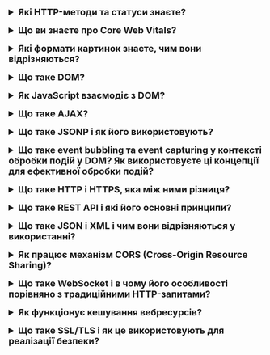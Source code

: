 <details style="margin-bottom: 15px;">
  <summary style="cursor: pointer; outline: none; font-weight: bold; font-size: 18px;">
    Які HTTP-методи та статуси знаєте?
  </summary>
  <div style="padding: 10px; font-size: 16px;">
    <p>HTTP-методи:<br>
- GET: Використовується для отримання даних з сервера. Параметри передаються через URL.<br>
- POST: Використовується для відправлення даних на сервер для створення нового ресурсу. Параметри передаються у тілі запиту.<br>
- PUT: Використовується для оновлення існуючого ресурсу або створення нового, якщо його не існує. Параметри передаються у тілі запиту.<br>
- DELETE: Використовується для видалення ресурсу на сервері. Параметри можуть передаватися у тілі запиту або через URL.<br>
- PATCH: Використовується для часткового оновлення ресурсу на сервері. Параметри передаються у тілі запиту.<br>
- HEAD: Аналогічний методу GET, але повертає тільки заголовки без тіла відповіді. Використовується для отримання метаінформації про ресурс.<br>
- OPTIONS: Використовується для отримання інформації про можливі методи та параметри для ресурсу.<br>
- TRACE: Використовується для отримання діагностичної інформації від сервера. Рідко використовується у виробничих системах через потенційні безпекові ризики.<br>
    HTTP-статуси:<br>
    - 1xx (Informational):<br>
    100 Continue<br>
    101 Switching Protocols<br>
    - 2xx (Successful):<br>
    200 OK<br>
    201 Created<br>
    204 No Content<br>
    - 3xx (Redirection):<br>
    301 Moved Permanently<br>
    302 Found (Moved Temporarily)<br>
    304 Not Modified<br>
    - 4xx (Client Error):<br>
    400 Bad Request<br>
    401 Unauthorized<br>
    403 Forbidden<br>
    404 Not Found<br>
    405 Method Not Allowed<br>
    - 5xx (Server Error):<br>
    500 Internal Server Error<br>
    501 Not Implemented<br>
    503 Service Unavailable<br>
    Ці статуси і методи використовуються для взаємодії між клієнтом та сервером у протоколі HTTP. Клієнтські програми використовують ці методи для виконання дій на сервері, а сервер відправляє статус відповіді, щоб повідомити про результат виконання запиту.</p>
  </div>
</details>
<details style="margin-bottom: 15px;">
  <summary style="cursor: pointer; outline: none; font-weight: bold; font-size: 18px;">
    Що ви знаєте про Core Web Vitals?
  </summary>
  <div style="padding: 10px; font-size: 16px;">
    <p>Core Web Vitals - це набір ключових показників ефективності веб-сторінок, які визначають важливі аспекти взаємодії користувача, відображення контенту та загальної швидкості завантаження веб-сайтів. Цей набір показників визначений Google і використовується для оцінки користувальницького досвіду на веб-сайтах. <br>
    - Largest Contentful Paint (LCP): Це вимірює час, який потрібен для відображення найбільшого елемента контенту на сторінці (наприклад, зображення або блок тексту).<br>
    - First Input Delay (FID): Визначає час, який користувач повинен чекати, перш ніж здійснити перший взаємодію (наприклад, клік або тап), після повного завантаження сторінки.<br>
    - Cumulative Layout Shift (CLS): Вимірює непередбачувані зсуви елементів на сторінці під час її завантаження, що може призводити до неприємного взаємодії користувача.</p>
  </div>
</details>
<details style="margin-bottom: 15px;">
  <summary style="cursor: pointer; outline: none; font-weight: bold; font-size: 18px;">
    Які формати картинок знаєте, чим вони відрізняються?
  </summary>
  <div style="padding: 10px; font-size: 16px;">
    <p>JPEG - це растровий формат, який використовується для зберігання фотографій та інших зображень з високою роздільною здатністю. JPEG є відносно невеликим форматом, але він може втрачати якість при стисканні.<br>
PNG - це растровий формат, який використовується для зберігання зображень з високою роздільною здатністю, які не повинні втрачати якість при стисканні. PNG є більшим форматом, ніж JPEG, але він забезпечує кращу якість зображення.<br>
GIF - це растровий формат, який використовується для зберігання анімованих зображень. GIF є відносно невеликим форматом, але він може підтримувати лише 256 кольорів.<br>
WebP - це растровий формат зображень, розроблений Google спеціально для веб-сайтів. Може стискати зображення до вдвічі меншого розміру порівняно з JPEG, не втрачаючи значної якості. Це робить його ідеальним для веб-сайтів, де швидкість завантаження має важливе значення.<br>
SVG - це векторний формат, який використовується для зберігання зображень, які можуть масштабуватися до будь-якого розміру без втрати якості. SVG є більшим форматом, ніж JPEG або PNG, але він забезпечує кращу якість зображення при масштабуванні.</p>
  </div>
</details>
<details style="margin-bottom: 15px;">
  <summary style="cursor: pointer; outline: none; font-weight: bold; font-size: 18px;">
    Що таке DOM?
  </summary>
  <div style="padding: 10px; font-size: 16px;">
    <p>DOM (Document Object Model) - це програмний інтерфейс, який представляє структуру документа веб-сторінки у вигляді дерева об'єктів. DOM надає структурований спосіб доступу до та зміни вмісту, стилю і структури веб-документа.<br>
    Основні концепції DOM включають:<br>
    - Документ (Document): Представляє веб-сторінку або XML-документ. Всі об'єкти на сторінці, такі як елементи, атрибути та текст, є частинами DOM.<br>
    - Елементи (Elements): Це основні компоненти документа, такі як теги HTML (наприклад, div, p, a). Кожен елемент є об'єктом в DOM.<br>
    - Атрибути (Attributes): Характеристики елементів, які визначають їхню поведінку або вигляд. Наприклад, id, class, src - це атрибути.<br>
    - Вузли (Nodes): Всі об'єкти в DOM є вузлами, і їх класифікують як елементи, атрибути, текстові вузли і т.д.<br>
    - Текстові вузли (Text Nodes): Містять текстовий вміст елемента.<br>
    - Родичі та діти (Parent and Child): Елементи можуть мати батьківські та дочірні елементи. Батьківський елемент - це елемент, який оточує інший елемент, а дочірній елемент - це елемент, який знаходиться всередині іншого елемента.</p>
  </div>
</details>
<details style="margin-bottom: 15px;">
  <summary style="cursor: pointer; outline: none; font-weight: bold; font-size: 18px;">
    Як JavaScript взаємодіє з DOM?
  </summary>
  <div style="padding: 10px; font-size: 16px;">
    <p>JavaScript взаємодіє з DOM за допомогою набору методів і властивостей, які надаються об'єктом Document. Об'єкт Document представляє весь веб-документ, включаючи його структуру і вміст.<br>
    getElementById() - повертає об'єкт елемента HTML з заданим ідентифікатором.<br>
    getElementsByTagName() - повертає масив об'єктів елементів HTML з заданим ім'ям тега.<br>
    querySelector() - повертає перший об'єкт елемента HTML, який відповідає заданому селектору CSS.<br>
    querySelectorAll() - повертає масив об'єктів елементів HTML, які відповідають заданому селектору CSS.<br>
    setAttribute() - встановлює значення властивості елемента HTML.<br>
    removeAttribute() - видаляє властивість елемента HTML.<br>
    appendChild()` - додає елемент HTML до іншого елемента HTML.<br>
    removeChild()` - видаляє елемент HTML з іншого елемента HTML.
    </p>
  </div>
</details>
<details style="margin-bottom: 15px;">
  <summary style="cursor: pointer; outline: none; font-weight: bold; font-size: 18px;">
    Що таке AJAX?
  </summary>
  <div style="padding: 10px; font-size: 16px;">
    <p>AJAX означає Asynchronous JavaScript and XML. Це технологія, яка дозволяє веб-сторінкам оновлюватися динамічно без необхідності перезавантажувати всю сторінку. Це досягається за допомогою асинхронних запитів до сервера, які можна виконувати в фоновому режимі. 
    Основні компоненти технології AJAX:
    - XMLHttpRequest: Це об'єкт в JavaScript, який дозволяє виконувати HTTP-запити до сервера. Зазвичай використовується для отримання або відправки даних на сервер без перезавантаження сторінки.
    - Асинхронність: Запити виконуються асинхронно, що означає, що вони не блокують виконання інших операцій на сторінці. Коли запит виконується, сторінка може продовжувати реагувати на дії користувача.
    - Обмін даними у форматі XML або JSON: Оригінально технологія використовувалась для обміну даними у форматі XML, але зараз частіше використовується JSON, який є більш легким і зручним для обробки в JavaScript.
    </p>
  </div>
</details>
<details style="margin-bottom: 15px;">
  <summary style="cursor: pointer; outline: none; font-weight: bold; font-size: 18px;">
    Що таке JSONP і як його використовують?
  </summary>
  <div style="padding: 10px; font-size: 16px;">
    <p>JSONP (JSON with padding) - це розширення JSON, яке дозволяє виконувати асинхронні запити до сервера з інших доменів. Це досягається за рахунок того, що запит JSONP містить ім'я функції, яку повинен викликати сервер у відповідь на запит.<br>
    <pre>
    // Запит JSONP:
    script src="https://example.com/api.php?callback=myFunction" script
    // Функція обробки відповіді:
    function myFunction(data) {
      // Зробити щось із даними
    }
    </pre>
    У цьому прикладі запит JSONP виконується до сервера https://example.com/api.php. У запиті передається ім'я функції myFunction, яку повинен викликати сервер у відповідь на запит.<br>
    Функція myFunction() буде викликана сервером у відповідь на запит. Функція отримує як аргумент об'єкт JSON, який містить дані, які повернув сервер.<br>
    JSONP використовується в багатьох веб-додатках, включаючи:<br>
    - Погода<br>
    - Новини<br>
    - Соцмережі<br>
    JSONP має кілька переваг перед традиційними методами AJAX:<br>
    - Простота використання - JSONP простіше використовувати, ніж традиційні методи AJAX, які вимагають використання об'єкта XMLHttpRequest.<br>
    - Більша сумісність - JSONP підтримується більшістю веб-браузерів.<br>
    - JSONP також має деякі недоліки:<br>
    - Безпека - JSONP не є повністю безпечним, оскільки сервер може викликати будь-яку функцію в сценарії веб-сторінки.<br>
    - Обмежена функціональність - JSONP не підтримує всі можливості AJAX, такі як передача даних до сервера.
  </div>
</details>
<details style="margin-bottom: 15px;">
  <summary style="cursor: pointer; outline: none; font-weight: bold; font-size: 18px;">
    Що таке event bubbling та event capturing у контексті обробки подій у DOM? Як використовуєте ці концепції для ефективної обробки подій?
  </summary>
  <div style="padding: 10px; font-size: 16px;">
    <p>Event bubbling і event capturing - це два механізми поширення подій у DOM.<br>
    - Event bubbling - це процес, при якому подія поширюється від елемента, на якому вона відбулася, до його батьківських елементів. Буквально, це можна уявити як бульбашку, яка поширюється віднизу вверх.<br>
    - Event capturing - це процес, при якому подія поширюється від батьківських елементів елемента, на якому вона відбулася, до самого елемента. Буквально, це можна уявити як бульбашку, яка поширюється зверху вниз.<br>
    За замовчуванням, події поширюються за допомогою bubbling. Це означає, що функції обробки подій, які зареєстровані на батьківських елементах, будуть викликані до функцій обробки подій, які зареєстровані на самому елементі.<br>
    - Використовуйте event bubbling, коли потрібно обробити подію для всіх елементів у ієрархії DOM.<br>
    - Використовуйте event capturing, коли потрібно обробити подію до того, як вона буде оброблена функціями обробки подій, які зареєстровані на батьківських елементах.<br>
    - Використовуйте event.stopPropagation(), щоб зупинити поширення події.</p>
  </div>
</details>
<details style="margin-bottom: 15px;">
  <summary style="cursor: pointer; outline: none; font-weight: bold; font-size: 18px;">
    Що таке HTTP і HTTPS, яка між ними різниця?
  </summary>
  <div style="padding: 10px; font-size: 16px;">
    <p>HTTP (Hypertext Transfer Protocol) і HTTPS (Hypertext Transfer Protocol Secure) є протоколами передачі даних в мережі Інтернет. Основна різниця між ними полягає в тому, що HTTPS використовує шифрування для забезпечення безпеки передачі даних, тоді як HTTP передає дані у відкритому текстовому форматі без шифрування.<br>
HTTP (Hypertext Transfer Protocol):<br>
- Незахищений протокол: HTTP передає дані у відкритому текстовому форматі, що робить його вразливим до перехоплення та зміни даних з боку недобросовісних користувачів.<br>
- Використовує порт 80: Зазвичай використовується порт 80 для передачі даних.<br>
- Не забезпечує конфіденційність даних: Інформація, яка передається через HTTP, не шифрується, тому вона може бути перехоплена і прочитана третіми сторонами.<br>
HTTPS (Hypertext Transfer Protocol Secure):<br>
- Захищений протокол: HTTPS використовує протокол TLS (Transport Layer Security) або його попередника SSL (Secure Sockets Layer) для шифрування даних. Це забезпечує конфіденційність та цілісність даних між клієнтом і сервером.<br>
- Використовує порт 443: HTTPS використовує порт 443 для передачі даних.<br>
- Захищає конфіденційність даних: Інформація, яка передається через HTTPS, шифрується, тому навіть якщо дані будуть перехоплені, їх буде важко прочитати без відповідного ключа.<br>
- Використовує сертифікати SSL/TLS: Для встановлення безпечного з'єднання між клієнтом і сервером використовуються цифрові сертифікати SSL/TLS.<br>
- Застосовується для захищеного обміну конфіденційною інформацією: HTTPS в основному використовується там, де потрібна конфіденційність даних, таких як паролі, особиста інформація, фінансові та інші чутливі дані.</p>
  </div>
</details>
<details style="margin-bottom: 15px;">
  <summary style="cursor: pointer; outline: none; font-weight: bold; font-size: 18px;">
    Що таке REST API і які його основні принципи?
  </summary>
  <div style="padding: 10px; font-size: 16px;">
    <p>REST API (Representational State Transfer Application Programming Interface) - це архітектурний стиль веб-сервісів, який використовує HTTP для передачі даних між клієнтом і сервером. REST API базується на чотирьох основних принципах:<br>
    - Статус коду HTTP - HTTP-відповіді REST API повинні використовувати статус-коди HTTP для інформування клієнта про результат запиту. Наприклад, відповідь із статус-кодом 200 означає, що запит успішно виконаний, відповідь із статус-кодом 400 означає, що запит неправильний, а відповідь із статус-кодом 500 означає, що виникла помилка на сервері.<br>
    - Ресурси - REST API оперує ресурсами, які представляють об'єкти, такі як продукти, користувачі або замовлення. Ресурси ідентифікуються за допомогою URI.<br>
    - Методи HTTP - REST API використовує методи HTTP для визначення операцій, які можна виконувати з ресурсами. Наприклад, метод GET використовується для отримання ресурсу, метод POST використовується для створення ресурсу, а метод PUT використовується для оновлення ресурсу.<br>
    - Сегментація ресурсів - REST API дозволяє сегментувати ресурси за допомогою URI. Наприклад, URI /products/123 представляє продукт з ідентифікатором 123.</p>
  </div>
</details>
<details style="margin-bottom: 15px;">
  <summary style="cursor: pointer; outline: none; font-weight: bold; font-size: 18px;">
    Що таке JSON і XML і чим вони відрізняються у використанні?
  </summary>
  <div style="padding: 10px; font-size: 16px;">
    <p>JSON (JavaScript Object Notation) і XML (eXtensible Markup Language) є двома різними форматами обміну даними, які використовуються для передачі структурованої інформації між програмами. <br>
    Синтаксис:<br>
    - JSON: Використовує простий синтаксис, що базується на об'єктах та масивах. Дані в JSON представлені у вигляді пар "ключ-значення" і можуть бути вложеними.<br>
    - XML: Має розмітку з використанням тегів, яка може бути більш розгалуженою та складною. Теги можуть мати атрибути, і дані представлені у вигляді деревоподібної структури.<br>
    Читабельність:<br>
    - JSON: Зазвичай менший обсяг даних, легше читати та розуміти для людей.<br>
    - XML: Займає більше місця через використання розмітки, тому може бути менш читабельним.<br>
    Підтримка типів даних:<br>
    - JSON: Підтримує об'єкти, масиви, числа, рядки, булеві значення та значення null.<br>
    - XML: Дозволяє визначати власні типи даних та структури.<br>
    Продуктивність:<br>
    - JSON: Зазвичай швидший у відношенні до обробки даних через його легкий синтаксис.<br>
    - XML: Може бути менш ефективним через більший обсяг розмітки та більшу складність структури.<br>
    Використання:<br>
    - JSON: Зазвичай використовується для обміну даними веб-застосунків, в мовах програмування, таких як JavaScript, Python, і т.д.<br>
    - XML: Широко використовується у різних галузях, зокрема в документообігу, конфігураційних файлах, веб-сервісах, і т.д.
    </p>
  </div>
</details>
<details style="margin-bottom: 15px;">
  <summary style="cursor: pointer; outline: none; font-weight: bold; font-size: 18px;">
    Як працює механізм CORS (Cross-Origin Resource Sharing)?
  </summary>
  <div style="padding: 10px; font-size: 16px;">
    <p>Механізм CORS (Cross-Origin Resource Sharing) - це стандарт, який дозволяє веб-сторінкам запитувати ресурси (наприклад, скрипти, стилі або файли зображень) з інших доменів, ніж той, з якого завантажена сама сторінка. Стандарт CORS вперше був представлений для браузерів з метою забезпечення безпеки, обмежуючи можливість використання ресурсів з різних доменів без відповідного дозволу.<br>
Основні кроки роботи CORS:<br>
- Виконання запиту: Коли веб-сторінка робить запит до іншого домену за допомогою JavaScript (наприклад, Ajax-запит), браузер додає до запиту HTTP-заголовок Origin, що містить початковий домен веб-сторінки.<br>
- Перевірка заголовку Origin: Сервер, до якого відправлений запит, перевіряє, чи відповідає домен, вказаний у заголовку Origin, списку дозволених доменів.<br>
- Встановлення заголовків відповіді: Якщо сервер визнає домен як дозволений, він повертає відповідь із спеціальними заголовками CORS, такими як Access-Control-Allow-Origin, який містить список дозволених доменів. Якщо сервер не дозволяє обмін ресурсами, він може повернути помилку.<br>
- Перевірка заголовків відповіді на стороні клієнта: Браузер перевіряє заголовок Access-Control-Allow-Origin у відповіді. Якщо домен веб-сторінки входить до списку дозволених, браузер дозволяє JavaScript-коду отримати доступ до ресурсів та обробляти відповідь.<br>
Якщо запитуваний сервер не підтримує CORS або не дозволяє конкретному домену, браузер видасть помилку, і JavaScript не отримає доступ до відповіді.<br>
Заголовки CORS також можуть містити інші параметри, такі як Access-Control-Allow-Methods (дозволені HTTP-методи), Access-Control-Allow-Headers (дозволені HTTP-заголовки), і інші. Це допомагає точно налаштовувати механізм CORS для конкретних потреб додатка.<br>
Приклади використання CORS:<br>
- Відображення карти з Google Maps<br>
- Завантаження зображень з Flickr<br>
- Відтворення відео з YouTube<br>
  </p>
    </div>
  </details>
<details style="margin-bottom: 15px;">
  <summary style="cursor: pointer; outline: none; font-weight: bold; font-size: 18px;">
    Що таке WebSocket і в чому його особливості порівняно з традиційними HTTP-запитами?
  </summary>
  <div style="padding: 10px; font-size: 16px;">
    <p>WebSocket - це протокол зв'язку, який забезпечує можливість двосторонньої комунікації в режимі реального часу між клієнтом і сервером через одне постійне з'єднання. Він відмінний від традиційних HTTP-запитів за декількома ключовими особливостями:<br>
- Постійне з'єднання (Full-duplex): У випадку WebSocket встановлюється одне постійне з'єднання між клієнтом і сервером, яке залишається відкритим протягом тривалості сесії. Це дозволяє обидвій сторонам відправляти дані одна одній в будь-який момент часу, незалежно від того, хто розпочав комунікацію.<br>
- Низькі затримки (Low latency): WebSocket дозволяє надсилати повідомлення майже миттєво, що робить його ідеальним для використання в реальному часі, таких як чати, стрімінгове відео, гри та інші додатки, які вимагають мінімальної затримки.<br>
Ефективність:<br>
- HTTP-запити: У традиційних HTTP-запитах для отримання оновлень сервера клієнт повинен відправляти повторні запити на сервер або використовувати техніки, такі як довгі опитування (long polling), щоб отримати нові дані.<br>
- WebSocket: Постійне з'єднання WebSocket дозволяє уникнути необхідності в повторних запитах, зменшуючи навантаження на мережу та сервер.<br>
Стандартний протокол:<br>
- HTTP-запити: Клієнт і сервер взаємодіють за допомогою запитів і відповідей.<br>
- WebSocket: Використовує стандартний протокол WebSocket, який вбудований у браузери і сервери, такі як WebSocket API для браузерів та WebSocket сервери.<br>
Захист від Cross-Origin Resource Sharing (CORS): WebSocket може бути використаний для обходу обмежень CORS, оскільки дозволяє взаємодіяти з ресурсами на інших доменах без необхідності великої кількості HTTP-запитів.<br>
Хоча WebSocket і має свої переваги, важливо враховувати, що використання його відповідно до потреб проекту. У деяких випадках, де HTTP вистачає, WebSocket може бути зайвим, адже він додає додатковий рівень складності порівняно з традиційними HTTP-запитами.</p>
  </div>
</details>
<details style="margin-bottom: 15px;">
  <summary style="cursor: pointer; outline: none; font-weight: bold; font-size: 18px;">
    Як функціонує кешування вебресурсів?
  </summary>
  <div style="padding: 10px; font-size: 16px;">
    <p>Кешування вебресурсів - це процес зберігання копій ресурсів (таких як HTML-сторінки, зображення, стилі, скрипти) на локальному пристрої або проміжному сервері (наприклад, проксі-сервері), щоб уникнути повторного завантаження цих ресурсів при наступних запитах. Це може покращити швидкість завантаження сторінок та зменшити навантаження на сервер.<br>
    Основні принципи функціонування кешування вебресурсів:<br>
    При запиті ресурсу:<br>
    Клієнт (браузер) або проксі-сервер робить запит на сервер для отримання певного ресурсу (наприклад, HTML-сторінки, зображення чи стилі).<br>
    Перевірка в кеші:<br>
    Сервер або проксі-сервер перевіряє, чи є копія запитаного ресурсу в кеші на локальному пристрої чи проміжному сервері.<br>
    Повернення з кешу:<br>
    Якщо ресурс знаходиться в кеші і є актуальним (наприклад, не минув термін його дії), сервер або проксі-сервер повертає цей ресурс клієнту без відправлення запиту на віддалений сервер. Це називається "попаданням в кеш" (cache hit).<br>
    Відправлення запиту на сервер:<br>
    Якщо ресурс відсутній в кеші або застарів, сервер або проксі-сервер відправляє запит на віддалений сервер для отримання актуальної версії ресурсу.<br>
    Оновлення кешу:<br>
    Після отримання актуального ресурсу від сервера, його копія може бути збережена в кеші. Оновлення кешу може відбуватися відповідно до різних стратегій (наприклад, використовуючи час життя кешованого ресурсу або інші параметри).<br>
    Кешування дозволяє зменшити час завантаження ресурсів та скоротити використання мережі, зокрема для повторних відвідувань сторінок або однотипних запитів. Однак важливо враховувати, що кешування повинно бути налаштоване правильно, щоб уникнути показу застарілих даних. Також, кешування може бути вимкнене або налаштоване для конкретних ресурсів за допомогою HTTP-заголовків і метатегів.</p>
  </div>
</details>
<details style="margin-bottom: 15px;">
  <summary style="cursor: pointer; outline: none; font-weight: bold; font-size: 18px;">
    Що таке SSL/TLS і як це використовують для реалізації безпеки?
  </summary>
  <div style="padding: 10px; font-size: 16px;">
    <p>SSL (Secure Sockets Layer) і його еволюційний нащадок TLS (Transport Layer Security) є криптографічними протоколами, призначеними для забезпечення безпеки комунікації в мережі Інтернет. Основною метою SSL/TLS є шифрування даних, аутентифікація сторінок та забезпечення цілісності даних, які передаються між клієнтом і сервером.<br>
    Основні принципи функціонування SSL/TLS:<br>
    - Рукостискання (Handshake): Під час початку з'єднання між клієнтом і сервером відбувається рукостискання, під час якого визначається версія протоколу, обмінюються криптографічні параметри і відбувається аутентифікація.<br>
    - Обмін ключами: Коли клієнт і сервер визначають криптографічні параметри, вони обмінюються публічними ключами для подальшого встановлення общого ключа, який використовується для шифрування і розшифрування даних.<br>
    - Шифрування: Після встановлення общого ключа використовується симетричний шифр для шифрування та розшифрування даних, що передаються між клієнтом і сервером. Це забезпечує конфіденційність і безпеку даних під час їхньої передачі.<br>
    - Аутентифікація: SSL/TLS дозволяє серверам представлятися за допомогою цифрових сертифікатів, що випускаються надійними сертифікаційними центрами. Клієнт може перевірити валідність сертифіката, щоб визначити, чи довіряти серверу.<br>
    - Цілісність даних: Для забезпечення цілісності даних використовуються коди аутентифікації повідомлення (Message Authentication Codes, MACs), які дозволяють визначити, чи були дані змінені під час їхньої передачі.<br>
    SSL був розроблений компанією Netscape і вперше впроваджений в 1995 році. TLS став наступником SSL, і його остання версія на момент моєї останньої оновлення в січні 2022 року - TLS 1.3.<br>
    SSL/TLS використовується для забезпечення безпеки в різних протоколах, таких як HTTPS (HTTP over SSL/TLS), SMTPS (SMTP over SSL/TLS), IMAPS (IMAP over SSL/TLS), та інші. Використання SSL/TLS важливе для захисту конфіденційної інформації під час передачі через неприватні мережі, зокрема в Інтернеті.</p>
  </div>
</details>
